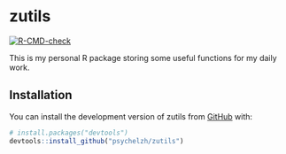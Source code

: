 
<!-- README.md is generated from README.Rmd. Please edit that file -->

# zutils

<!-- badges: start -->

[![R-CMD-check](https://github.com/psychelzh/zutils/actions/workflows/R-CMD-check.yaml/badge.svg)](https://github.com/psychelzh/zutils/actions/workflows/R-CMD-check.yaml)
<!-- badges: end -->

This is my personal R package storing some useful functions for my daily
work.

## Installation

You can install the development version of zutils from
[GitHub](https://github.com/) with:

``` r
# install.packages("devtools")
devtools::install_github("psychelzh/zutils")
```
